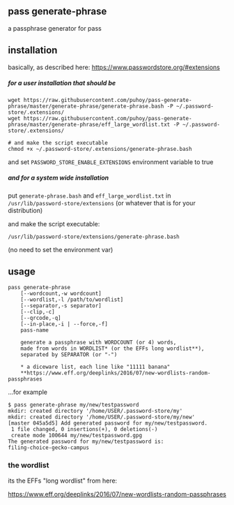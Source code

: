 ## pass generate-phrase

a passphrase generator for pass


## installation

basically, as described here: https://www.passwordstore.org/#extensions

##### for a user installation that should be 

    wget https://raw.githubusercontent.com/puhoy/pass-generate-phrase/master/generate-phrase/generate-phrase.bash -P ~/.password-store/.extensions/
    wget https://raw.githubusercontent.com/puhoy/pass-generate-phrase/master/generate-phrase/eff_large_wordlist.txt -P ~/.password-store/.extensions/

    # and make the script executable
    chmod +x ~/.password-store/.extensions/generate-phrase.bash

and set `PASSWORD_STORE_ENABLE_EXTENSIONS` environment variable to true


##### and for a system wide installation

put `generate-phrase.bash` and `eff_large_wordlist.txt` in `/usr/lib/password-store/extensions` (or whatever that is for your distribution)

and make the script executable:

`/usr/lib/password-store/extensions/generate-phrase.bash`

(no need to set the environment var)


## usage

    pass generate-phrase
        [--wordcount,-w wordcount]
        [--wordlist,-l /path/to/wordlist]
        [--separator,-s separator]
        [--clip,-c]
        [--qrcode,-q]
        [--in-place,-i | --force,-f]
        pass-name

        generate a passphrase with WORDCOUNT (or 4) words,
        made from words in WORDLIST* (or the EFFs long wordlist**),
        separated by SEPARATOR (or "-")

        * a diceware list, each line like "11111 banana"
        **https://www.eff.org/deeplinks/2016/07/new-wordlists-random-passphrases

...for example

    $ pass generate-phrase my/new/testpassword
    mkdir: created directory '/home/USER/.password-store/my'
    mkdir: created directory '/home/USER/.password-store/my/new'
    [master 045a5d5] Add generated password for my/new/testpassword.
     1 file changed, 0 insertions(+), 0 deletions(-)
     create mode 100644 my/new/testpassword.gpg
    The generated password for my/new/testpassword is:
    filing-choice-gecko-campus

    

### the wordlist

its the EFFs "long wordlist" from here:

https://www.eff.org/deeplinks/2016/07/new-wordlists-random-passphrases

